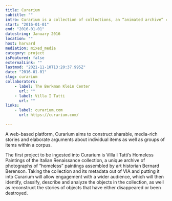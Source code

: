 ```yaml
---
title: Curarium
subtitle: ""
intro: Curarium is a collection of collections, an “animated archive” crowdsourcing annotation, curation, and augmentation of works within and beyond their respective collections.
start: "2016-01-01"
end: "2016-01-01"
datestring: January 2016
location: ""
host: harvard
mediation: mixed_media
category: project
isFeatured: false
externalLink: ""
lastmod: "2021-11-10T13:20:37.995Z"
date: "2016-01-01"
slug: curarium
collaborators:
    - label: The Berkman Klein Center
      url: ""
    - label: Villa I Tatti
      url: ""
links:
    - label: curarium.com
      url: https://curarium.com/

---
```

A web-based platform, Curarium aims to construct sharable, media-rich stories and elaborate arguments about individual items as well as groups of items within a corpus. 

The first project to be ingested into Curarium is Villa I Tatti’s Homeless Paintings of the Italian Renaissance collection, a unique archive of photographs of “homeless” paintings assembled by art historian Bernard Berenson. Taking the collection and its metadata out of VIA and putting it into Curarium will allow engagement with a wider audience, which will then identify, classify, describe and analyze the objects in the collection, as well as reconstruct the stories of objects that have either disappeared or been destroyed.